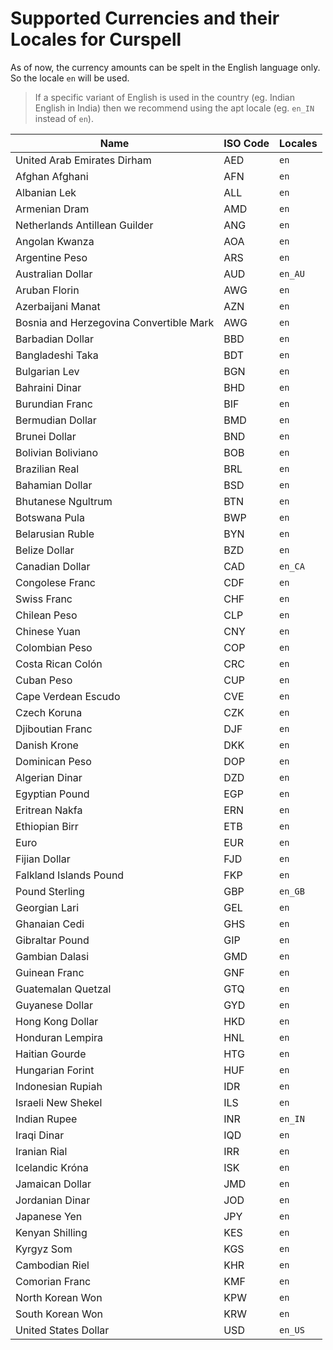 # Supported Currencies and their Locales for Curspell

As of now, the currency amounts can be spelt in the English language only. So the locale `en` will be used. 

> If a specific variant of English is used in the country (eg. Indian English in India) then we recommend using the apt locale (eg. `en_IN` instead of `en`).

| Name                                    | ISO Code | Locales   |
|-----------------------------------------|----------|-----------|
| United Arab Emirates Dirham             | AED      | `en`      |
| Afghan Afghani                          | AFN      | `en`      |
| Albanian Lek                            | ALL      | `en`      |
| Armenian Dram                           | AMD      | `en`      |
| Netherlands Antillean Guilder           | ANG      | `en`      |
| Angolan Kwanza                          | AOA      | `en`      |
| Argentine Peso                          | ARS      | `en`      |
| Australian Dollar                       | AUD      | `en_AU`   |
| Aruban Florin                           | AWG      | `en`      |
| Azerbaijani Manat                       | AZN      | `en`      |
| Bosnia and Herzegovina Convertible Mark | AWG      | `en`      |
| Barbadian Dollar                        | BBD      | `en`      |
| Bangladeshi Taka                        | BDT      | `en`      |
| Bulgarian Lev                           | BGN      | `en`      |
| Bahraini Dinar                          | BHD      | `en`      |
| Burundian Franc                         | BIF      | `en`      |
| Bermudian Dollar	                      | BMD      | `en`      |
| Brunei Dollar                           | BND      | `en`      |
| Bolivian Boliviano                      | BOB      | `en`      |
| Brazilian Real	                      | BRL      | `en`      |
| Bahamian Dollar	                      | BSD      | `en`      |
| Bhutanese Ngultrum	                  | BTN      | `en`      |
| Botswana Pula	                          | BWP      | `en`      |
| Belarusian Ruble   	                  | BYN      | `en`      |
| Belize Dollar     	                  | BZD      | `en`      |
| Canadian Dollar    	                  | CAD      | `en_CA`   |
| Congolese Franc   	                  | CDF      | `en`      |
| Swiss Franc       	                  | CHF      | `en`      |
| Chilean Peso       	                  | CLP      | `en`      |
| Chinese Yuan      	                  | CNY      | `en`      |
| Colombian Peso       	                  | COP      | `en`      |
| Costa Rican Colón                       | CRC      | `en`      |
| Cuban Peso         	                  | CUP      | `en`      |
| Cape Verdean Escudo                     | CVE      | `en`      |
| Czech Koruna                            | CZK      | `en`      |
| Djiboutian Franc                        | DJF      | `en`      |
| Danish Krone                            | DKK      | `en`      |
| Dominican Peso                          | DOP      | `en`      |
| Algerian Dinar                          | DZD      | `en`      |
| Egyptian Pound                          | EGP      | `en`      |
| Eritrean Nakfa                          | ERN      | `en`      |
| Ethiopian Birr                          | ETB      | `en`      |
| Euro                                    | EUR      | `en`      |
| Fijian Dollar                           | FJD      | `en`      |
| Falkland Islands Pound                  | FKP      | `en`      |
| Pound Sterling                          | GBP      | `en_GB`   |
| Georgian Lari                           | GEL      | `en`      |
| Ghanaian Cedi                           | GHS      | `en`      |
| Gibraltar Pound	                      | GIP      | `en`      |
| Gambian Dalasi                          | GMD      | `en`      |
| Guinean Franc                           | GNF      | `en`      |
| Guatemalan Quetzal                      | GTQ      | `en`      |
| Guyanese Dollar                         | GYD      | `en`      |
| Hong Kong Dollar                        | HKD      | `en`      |
| Honduran Lempira                        | HNL      | `en`      |
| Haitian Gourde	                      | HTG      | `en`      |
| Hungarian Forint	                      | HUF      | `en`      |
| Indonesian Rupiah                       | IDR      | `en`      |
| Israeli New Shekel                      | ILS      | `en`      |
| Indian Rupee                            | INR      | `en_IN`   |
| Iraqi Dinar	                          | IQD      | `en`      |
| Iranian Rial                            | IRR      | `en`      |
| Icelandic Króna                         | ISK      | `en`      |
| Jamaican Dollar                         | JMD      | `en`      |
| Jordanian Dinar	                      | JOD      | `en`      |
| Japanese Yen	                          | JPY      | `en`      |
| Kenyan Shilling	                      | KES      | `en`      |
| Kyrgyz Som	                          | KGS      | `en`      |
| Cambodian Riel	                      | KHR      | `en`      |
| Comorian Franc	                      | KMF      | `en`      |
| North Korean Won	                      | KPW      | `en`      |
| South Korean Won	                      | KRW      | `en`      |
| United States Dollar                    | USD      | `en_US`   |